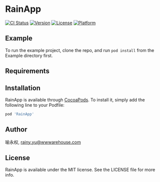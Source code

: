 # RainApp

[![CI Status](http://img.shields.io/travis/喻永权/RainApp.svg?style=flat)](https://travis-ci.org/喻永权/RainApp)
[![Version](https://img.shields.io/cocoapods/v/RainApp.svg?style=flat)](http://cocoapods.org/pods/RainApp)
[![License](https://img.shields.io/cocoapods/l/RainApp.svg?style=flat)](http://cocoapods.org/pods/RainApp)
[![Platform](https://img.shields.io/cocoapods/p/RainApp.svg?style=flat)](http://cocoapods.org/pods/RainApp)

## Example

To run the example project, clone the repo, and run `pod install` from the Example directory first.

## Requirements

## Installation

RainApp is available through [CocoaPods](http://cocoapods.org). To install
it, simply add the following line to your Podfile:

```ruby
pod 'RainApp'
```

## Author

喻永权, rainy.yu@wwwarehouse.com

## License

RainApp is available under the MIT license. See the LICENSE file for more info.
